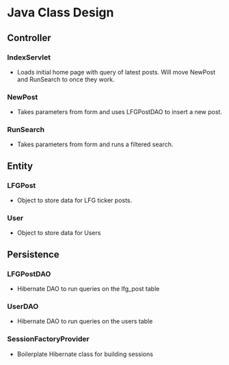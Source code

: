 # Java Class Design

## Controller

### IndexServlet
- Loads initial home page with query of latest posts. Will move NewPost and RunSearch to once they work.

### NewPost 
- Takes parameters from form and uses LFGPostDAO to insert a new post.

### RunSearch
- Takes parameters from form and runs a filtered search.

## Entity

### LFGPost 
- Object to store data for LFG ticker posts.

### User
- Object to store data for Users

## Persistence

### LFGPostDAO
- Hibernate DAO to run queries on the lfg_post table

### UserDAO
- Hibernate DAO to run queries on the users table

### SessionFactoryProvider
- Boilerplate Hibernate class for building sessions
